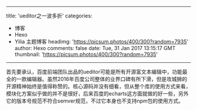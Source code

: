 
---
title: 'ueditor之一波多折'
categories: 
 - 博客
 - Hexo
 - Yilia 主题博客
headimg: 'https://picsum.photos/400/300?random=7935'
author: Hexo
comments: false
date: Tue, 31 Jan 2017 13:15:17 GMT
thumbnail: 'https://picsum.photos/400/300?random=7935'
---

<div>   
首先要承认，百度前端团队出品的ueditor可能是所有开源富文本编辑中，功能最全的一款编辑器。虽然2016年百度公司整体的业界口碑有所下滑，但是攻城狮的开源精神始终是值得称赞的。核心源码并没有细看，但从整个库的使用方式来看，模块化方案似乎做的并不是很好，后来百度的echarts这方面就做的好一些，另外它的版本号规范不符合semver规范，不过它本身也不支持npm包的使用方式。
      
      
</div>
            